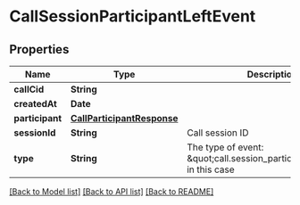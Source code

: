 # CallSessionParticipantLeftEvent

## Properties
Name | Type | Description | Notes
------------ | ------------- | ------------- | -------------
**callCid** | **String** |  | 
**createdAt** | **Date** |  | 
**participant** | [**CallParticipantResponse**](CallParticipantResponse.md) |  | 
**sessionId** | **String** | Call session ID | 
**type** | **String** | The type of event: \&quot;call.session_participant_left\&quot; in this case | [default to "call.session_participant_left"]

[[Back to Model list]](../README.md#documentation-for-models) [[Back to API list]](../README.md#documentation-for-api-endpoints) [[Back to README]](../README.md)


